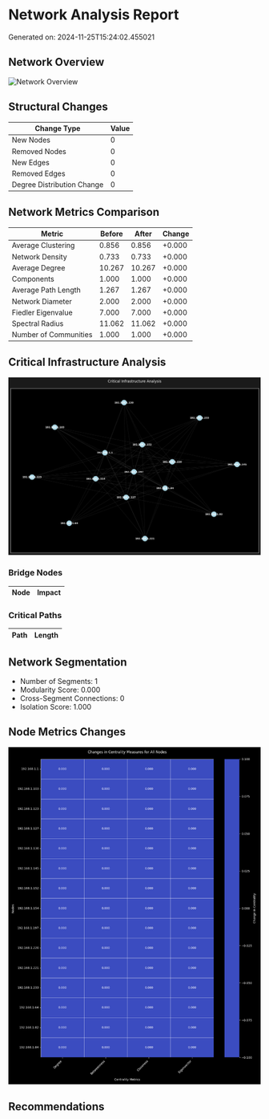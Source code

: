 # Network Analysis Report

Generated on: 2024-11-25T15:24:02.455021

## Network Overview

![Network Overview](network_overview.png)

## Structural Changes

| Change Type | Value |
|-------------|-------|
| New Nodes | 0 |
| Removed Nodes | 0 |
| New Edges | 0 |
| Removed Edges | 0 |
| Degree Distribution Change | 0 |

## Network Metrics Comparison

| Metric | Before | After | Change |
|--------|---------|--------|--------|
| Average Clustering | 0.856 | 0.856 | +0.000 |
| Network Density | 0.733 | 0.733 | +0.000 |
| Average Degree | 10.267 | 10.267 | +0.000 |
| Components | 1.000 | 1.000 | +0.000 |
| Average Path Length | 1.267 | 1.267 | +0.000 |
| Network Diameter | 2.000 | 2.000 | +0.000 |
| Fiedler Eigenvalue | 7.000 | 7.000 | +0.000 |
| Spectral Radius | 11.062 | 11.062 | +0.000 |
| Number of Communities | 1.000 | 1.000 | +0.000 |

## Critical Infrastructure Analysis

![Critical Infrastructure](critical_infrastructure.png)

### Bridge Nodes

| Node | Impact |
|------|--------|

### Critical Paths

| Path | Length |
|------|--------|

## Network Segmentation

- Number of Segments: 1
- Modularity Score: 0.000
- Cross-Segment Connections: 0
- Isolation Score: 1.000

## Node Metrics Changes

![Node Metrics Changes](node_metrics_changes_heatmap.png)

## Recommendations

